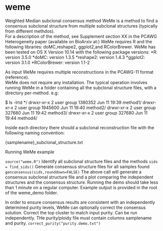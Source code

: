 # weme
Weighted Median subclonal consensus method
WeMe is a method to find a consensus subclonal structure from multiple subclonal structures (typically from different methdos).  
For a description of the method, see Supplement section XX in the PCAWG Heterogeneity paper (available on BioArxiv at:)
WeMe requires R and the following libraries: doMC,reshape2, ggplot2,and RColorBrewer.
WeMe has been tested on OS X Version 10.14 with the following package versions:
*R: version 3.5.0
*doMC: version 1.3.5
*reshape2: version 1.4.3
*ggplot2: version 3.1.0
*RColorBrewer: version 1.1-2

As input WeMe requires multiple reconstructions in the PCAWG-11 format (reference).   
WeMe does not require any installation.
The typical operation involves running WeMe in a folder containing all the subclonal structure files, with a directory per-method.  e.g:

$ ls -lrtd */
drwxr-xr-x 2 user group 1380352 Jun 11 19:39 method1/
drwxr-xr-x 2 user group 1945600 Jun 11 19:40 method2/
drwxr-xr-x 2 user group  327680 Jun 11 19:42 method3/
drwxr-xr-x 2 user group  327680 Jun 11 19:44 method4/

Inside each directory there should a subclonal reconstruction file with the following naming convention:

{samplename}_subclonal_structure.txt

Running WeMe example

```source("weme.R")```
Identify all subclonal structure files and the methods
```sids = find_sids()```
Generate consensus structure files for all samples found
```genconsensus(sids,rounddown=FALSE)```
The above call will generate a consensus subclonal structure file and a plot comparing the independent structures and the consensus structure.
Running the demo should take less than 1 minute on a regular computer.
Example output is provided in the root of the weme_demo folder.

In order to ensure consensus results are consistent with an independently determined purity levels, WeMe can optionally correct the consensus solution. 
Correct the top cluster to match input purity.  Can be run independently.  THe purity/ploidy file must contain columns samplename and purity.
```correct_purity("purity.demo.txt")```
